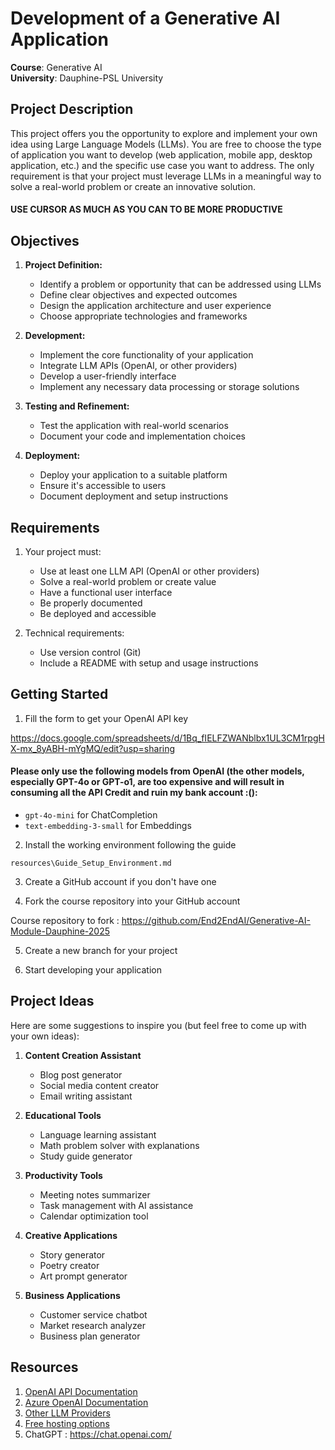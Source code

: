 # Development of a Generative AI Application

**Course**: Generative AI  
**University**: Dauphine-PSL University

## Project Description

This project offers you the opportunity to explore and implement your own idea using Large Language Models (LLMs). You are free to choose the type of application you want to develop (web application, mobile app, desktop application, etc.) and the specific use case you want to address. The only requirement is that your project must leverage LLMs in a meaningful way to solve a real-world problem or create an innovative solution.

####  USE CURSOR AS MUCH AS YOU CAN TO BE MORE PRODUCTIVE

## Objectives

1. **Project Definition:**
   - Identify a problem or opportunity that can be addressed using LLMs
   - Define clear objectives and expected outcomes
   - Design the application architecture and user experience
   - Choose appropriate technologies and frameworks

2. **Development:**
   - Implement the core functionality of your application
   - Integrate LLM APIs (OpenAI, or other providers)
   - Develop a user-friendly interface
   - Implement any necessary data processing or storage solutions

3. **Testing and Refinement:**
   - Test the application with real-world scenarios
   - Document your code and implementation choices

4. **Deployment:**
   - Deploy your application to a suitable platform
   - Ensure it's accessible to users
   - Document deployment and setup instructions

## Requirements

1. Your project must:
   - Use at least one LLM API (OpenAI or other providers)
   - Solve a real-world problem or create value
   - Have a functional user interface
   - Be properly documented
   - Be deployed and accessible

2. Technical requirements:
   - Use version control (Git)
   - Include a README with setup and usage instructions

## Getting Started

1. Fill the form to get your OpenAI API key

https://docs.google.com/spreadsheets/d/1Bq_fIELFZWANblbx1UL3CM1rpgHX-mx_8yABH-mYgMQ/edit?usp=sharing

#### Please only use the following models from OpenAI (the other models, especially GPT-4o or GPT-o1, are too expensive and will result in consuming all the API Credit and ruin my bank account :():

- `gpt-4o-mini` for ChatCompletion
- `text-embedding-3-small` for Embeddings

2. Install the working environment following the guide

`resources\Guide_Setup_Environment.md`

3. Create a GitHub account if you don't have one

4. Fork the course repository into your GitHub account

Course repository to fork : https://github.com/End2EndAI/Generative-AI-Module-Dauphine-2025

5. Create a new branch for your project

6. Start developing your application

## Project Ideas

Here are some suggestions to inspire you (but feel free to come up with your own ideas):

1. **Content Creation Assistant**
   - Blog post generator
   - Social media content creator
   - Email writing assistant

2. **Educational Tools**
   - Language learning assistant
   - Math problem solver with explanations
   - Study guide generator

3. **Productivity Tools**
   - Meeting notes summarizer
   - Task management with AI assistance
   - Calendar optimization tool

4. **Creative Applications**
   - Story generator
   - Poetry creator
   - Art prompt generator

5. **Business Applications**
   - Customer service chatbot
   - Market research analyzer
   - Business plan generator

## Resources

1. [OpenAI API Documentation](https://platform.openai.com/docs/overview)
2. [Azure OpenAI Documentation](https://learn.microsoft.com/en-us/azure/ai-services/openai/)
3. [Other LLM Providers](https://github.com/EgoAlpha/prompt-in-context-learning/blob/main/awesome-llm-providers.md)
4. [Free hosting options](https://www.pythonanywhere.com)
5. ChatGPT : https://chat.openai.com/
